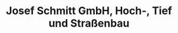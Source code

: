 ---
title: "Josef Schmitt GmbH, Hoch-, Tief und Straßenbau"
url: /ulmen/josef-schmitt-gmbh-hoch-tief-und-strassenbau/
shop: Basteln
---